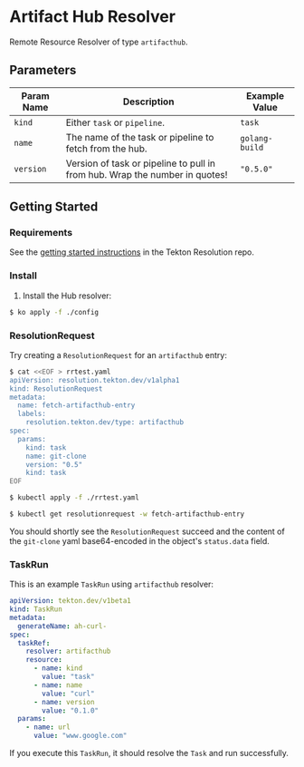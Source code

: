# Artifact Hub Resolver

Remote Resource Resolver of type `artifacthub`.

## Parameters

| Param Name       | Description                                                                 | Example Value  |
|------------------|-----------------------------------------------------------------------------|----------------|
| `kind`           | Either `task` or `pipeline`.                                                | `task`         |
| `name`           | The name of the task or pipeline to fetch from the hub.                     | `golang-build` |
| `version`        | Version of task or pipeline to pull in from hub. Wrap the number in quotes! | `"0.5.0"`      |

## Getting Started

### Requirements

See the [getting started instructions](https://github.com/tektoncd/resolution/tree/main/docs/getting-started.md) in 
the Tekton Resolution repo.

### Install

1. Install the Hub resolver:

```bash
$ ko apply -f ./config
```

### ResolutionRequest

Try creating a `ResolutionRequest` for an `artifacthub` entry:

```bash
$ cat <<EOF > rrtest.yaml
apiVersion: resolution.tekton.dev/v1alpha1
kind: ResolutionRequest
metadata:
  name: fetch-artifacthub-entry
  labels:
    resolution.tekton.dev/type: artifacthub
spec:
  params:
    kind: task
    name: git-clone
    version: "0.5"
    kind: task
EOF

$ kubectl apply -f ./rrtest.yaml

$ kubectl get resolutionrequest -w fetch-artifacthub-entry
```

You should shortly see the `ResolutionRequest` succeed and the content of the `git-clone` yaml base64-encoded in the
object's `status.data` field.

### TaskRun

This is an example `TaskRun` using `artifacthub` resolver:

```yaml
apiVersion: tekton.dev/v1beta1
kind: TaskRun
metadata:
  generateName: ah-curl-
spec:
  taskRef:
    resolver: artifacthub
    resource:
      - name: kind
        value: "task"
      - name: name
        value: "curl"
      - name: version
        value: "0.1.0"
  params:
    - name: url
      value: "www.google.com"
```

If you execute this `TaskRun`, it should resolve the `Task` and run successfully.
